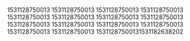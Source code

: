 1531128750013
1531128750013
1531128750013
1531128750013
1531128750013
1531128750013
1531128750013
1531128750013
1531128750013
1531128750013
1531128750013
1531128750013
1531128750013
1531128750013
15311287500131531182638202
